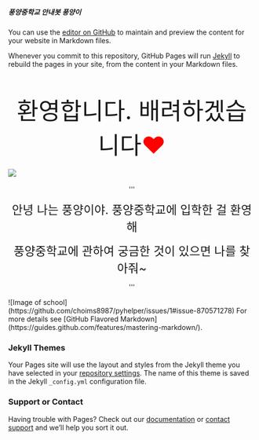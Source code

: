 ##### 풍양중학교 안내봇 풍양이
You can use the [editor on GitHub](https://github.com/choims8987/pyhelper/edit/gh-pages/index.md) to maintain and preview the content for your website in Markdown files.

Whenever you commit to this repository, GitHub Pages will run [Jekyll](https://jekyllrb.com/) to rebuild the pages in your site, from the content in your Markdown files.

<br>
<br>
<center><font size=10>환영합니다. 배려하겠습니다<font color="red">♥</font></font></center>
<br>
<img src="https://github.com/choims8987/pyhelper/issues/4#issue-893012692">
<br>
<br>
<center> 
'''

<font size=5>안녕 나는 풍양이야. 풍양중학교에 입학한 걸 환영해
  <center> 풍양중학교에 관하여 궁금한 것이 있으면 나를 찾아줘~</font></center>

'''
</center>
![Image of school](https://github.com/choims8987/pyhelper/issues/1#issue-870571278)
For more details see [GitHub Flavored Markdown](https://guides.github.com/features/mastering-markdown/).

### Jekyll Themes

Your Pages site will use the layout and styles from the Jekyll theme you have selected in your [repository settings](https://github.com/choims8987/pyhelper/settings/pages). The name of this theme is saved in the Jekyll `_config.yml` configuration file.

### Support or Contact

Having trouble with Pages? Check out our [documentation](https://docs.github.com/categories/github-pages-basics/) or [contact support](https://support.github.com/contact) and we’ll help you sort it out.
